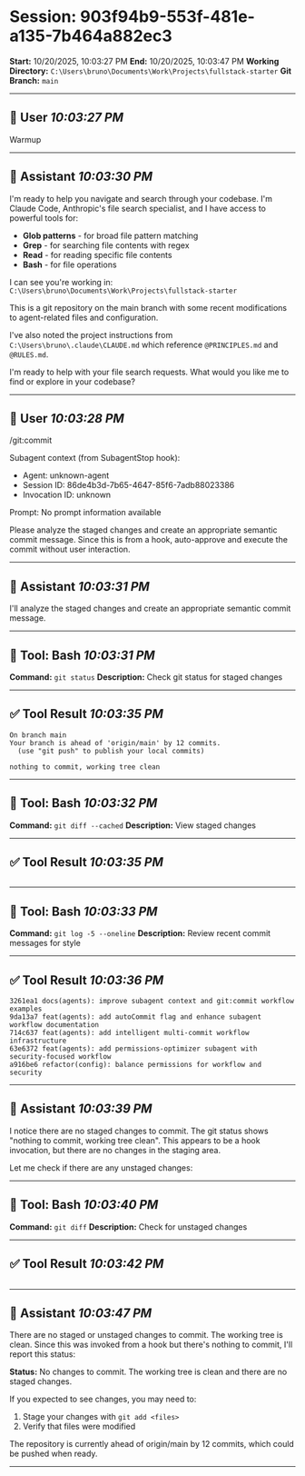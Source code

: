 # Session: 903f94b9-553f-481e-a135-7b464a882ec3

**Start:** 10/20/2025, 10:03:27 PM
**End:** 10/20/2025, 10:03:47 PM
**Working Directory:** `C:\Users\bruno\Documents\Work\Projects\fullstack-starter`
**Git Branch:** `main`

---

## 👤 User _10:03:27 PM_

Warmup

---

## 🤖 Assistant _10:03:30 PM_

I'm ready to help you navigate and search through your codebase. I'm Claude Code, Anthropic's file search specialist, and I have access to powerful tools for:

- **Glob patterns** - for broad file pattern matching
- **Grep** - for searching file contents with regex
- **Read** - for reading specific file contents
- **Bash** - for file operations

I can see you're working in: `C:\Users\bruno\Documents\Work\Projects\fullstack-starter`

This is a git repository on the main branch with some recent modifications to agent-related files and configuration.

I've also noted the project instructions from `C:\Users\bruno\.claude\CLAUDE.md` which reference `@PRINCIPLES.md` and `@RULES.md`.

I'm ready to help with your file search requests. What would you like me to find or explore in your codebase?

---

## 👤 User _10:03:28 PM_

/git:commit

Subagent context (from SubagentStop hook):
- Agent: unknown-agent
- Session ID: 86de4b3d-7b65-4647-85f6-7adb88023386
- Invocation ID: unknown

Prompt:
No prompt information available

Please analyze the staged changes and create an appropriate semantic commit message.
Since this is from a hook, auto-approve and execute the commit without user interaction.

---

## 🤖 Assistant _10:03:31 PM_

I'll analyze the staged changes and create an appropriate semantic commit message.

---

## 🔧 Tool: Bash _10:03:31 PM_

**Command:** `git status`
**Description:** Check git status for staged changes

---

## ✅ Tool Result _10:03:35 PM_

```
On branch main
Your branch is ahead of 'origin/main' by 12 commits.
  (use "git push" to publish your local commits)

nothing to commit, working tree clean
```

---

## 🔧 Tool: Bash _10:03:32 PM_

**Command:** `git diff --cached`
**Description:** View staged changes

---

## ✅ Tool Result _10:03:35 PM_

```

```

---

## 🔧 Tool: Bash _10:03:33 PM_

**Command:** `git log -5 --oneline`
**Description:** Review recent commit messages for style

---

## ✅ Tool Result _10:03:36 PM_

```
3261ea1 docs(agents): improve subagent context and git:commit workflow examples
9da13a7 feat(agents): add autoCommit flag and enhance subagent workflow documentation
714c637 feat(agents): add intelligent multi-commit workflow infrastructure
63e6372 feat(agents): add permissions-optimizer subagent with security-focused workflow
a916be6 refactor(config): balance permissions for workflow and security
```

---

## 🤖 Assistant _10:03:39 PM_

I notice there are no staged changes to commit. The git status shows "nothing to commit, working tree clean". This appears to be a hook invocation, but there are no changes in the staging area.

Let me check if there are any unstaged changes:

---

## 🔧 Tool: Bash _10:03:40 PM_

**Command:** `git diff`
**Description:** Check for unstaged changes

---

## ✅ Tool Result _10:03:42 PM_

```

```

---

## 🤖 Assistant _10:03:47 PM_

There are no staged or unstaged changes to commit. The working tree is clean. Since this was invoked from a hook but there's nothing to commit, I'll report this status:

**Status:** No changes to commit. The working tree is clean and there are no staged changes.

If you expected to see changes, you may need to:
1. Stage your changes with `git add <files>`
2. Verify that files were modified

The repository is currently ahead of origin/main by 12 commits, which could be pushed when ready.

---

